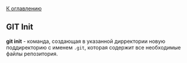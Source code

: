 [К оглавлению](readme.md)

## GIT Init
**git init** - команда, создающая в указанной дирректории новую поддиректорию с именем `.git`, которая содержит все необходимые файлы репозитория.